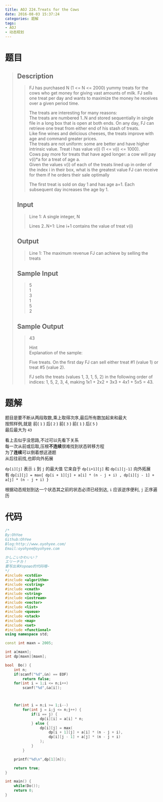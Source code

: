 ```yaml
---
title: AOJ 224.Treats for the Cows
date: 2016-08-03 15:37:24
categories: 题解
tags:
- AOJ
- 动态规划
---
```

# 题目
> 
> ## Description  
>> FJ has purchased N (1 <= N <= 2000) yummy treats for the cows who get money for giving vast amounts of milk. FJ sells one treat per day and wants to maximize the money he receives over a given period time.   
>>   
>> The treats are interesting for many reasons:  
>> The treats are numbered 1..N and stored sequentially in single file in a long box that is open at both ends. On any day, FJ can retrieve one treat from either end of his stash of treats.  
>> Like fine wines and delicious cheeses, the treats improve with age and command greater prices.  
>> The treats are not uniform: some are better and have higher intrinsic value. Treat i has value v(i) (1 <= v(i) <= 1000).  
>> Cows pay more for treats that have aged longer: a cow will pay v(i)*a for a treat of age a.  
>> Given the values v(i) of each of the treats lined up in order of the index i in their box, what is the greatest value FJ can receive for them if he orders their sale optimally    
>>   
>> The first treat is sold on day 1 and has age a=1. Each subsequent day increases the age by 1.  
>>   
>> <!--more-->  
> 
> ## Input  
>> Line 1: A single integer, N   
>>   
>> Lines 2..N+1: Line i+1 contains the value of treat v(i)  
>>   
> 
> ## Output  
>> Line 1: The maximum revenue FJ can achieve by selling the treats  
>>   
> 
> ## Sample Input  
>> 5  
>> 1  
>> 3  
>> 1  
>> 5  
>> 2  
>>   
> 
> ## Sample Output  
>> 43  
>>   
>> Hint  
>> Explanation of the sample:   
>>   
>> Five treats. On the first day FJ can sell either treat #1 (value 1) or treat #5 (value 2).   
>>   
>> FJ sells the treats (values 1, 3, 1, 5, 2) in the following order of indices: 1, 5, 2, 3, 4, making 1x1 + 2x2 + 3x3 + 4x1 + 5x5 = 43.  

# 题解
题目是要不断从两段取数,乘上取得次序,最后所有数加起来和最大  
按照样例,就是 前( `1` ) 后( `2` ) 前( `3` ) 前( `1` ) 后( `5` )  
最后最大为 `43`  

看上去似乎没思路,不过可以先看下关系  
每一次从前或后取,压根**不连续**很难找到状态转移方程  
为了**连续**可以倒着想这道题  
从后往前找,也即向外拓展  

`dp[i][j]` 表示 `i` 到 `j` 的最大值
它来自于 `dp[i+1][j]` 和 `dp[i][j-1]` 向外拓展  
有 `dp[i][j] = max{ dp[i + 1][j] + a[i] * (n - j + i) , dp[i][j - 1] + a[j] * (n - j + i) }`  

根据动态规划到达一个状态其之前的状态必须已经到达, `i` 应该逆序便利, `j` 正序遍历  

# 代码
```cpp Treats for the Cows https://github.com/OhYee/ACM.github.io/blob/master\AOJ\224.Treats%20for%20the%20Cows.cpp 代码备份
/*
By:OhYee
Github:OhYee
Blog:http://www.oyohyee.com/
Email:oyohyee@oyohyee.com

かしこいかわいい？
エリーチカ！
要写出来Хорошо的代码哦~
*/
#include <cstdio>
#include <algorithm>
#include <cstring>
#include <cmath>
#include <string>
#include <iostream>
#include <vector>
#include <list>
#include <queue>
#include <stack>
#include <map>
#include <set>
#include <functional>
using namespace std;

const int maxn = 2005;

int a[maxn];
int dp[maxn][maxn];

bool  Do() {
	int n;
	if(scanf("%d",&n) == EOF)
		return false;
	for(int i = 1;i <= n;i++)
		scanf("%d",&a[i]);



	for(int i = n;i >= 1;i--)
		for(int j = i;j <= n;j++) {
			if(i == j) {
				dp[i][i] = a[i] * n;
			} else {
				dp[i][j] = max(
					dp[i + 1][j] + a[i] * (n - j + i),
					dp[i][j - 1] + a[j] * (n - j + i)
				);
			}
		}

	printf("%d\n",dp[1][n]);

	return true;
}

int main() {
	while(Do());
	return 0;
}
```